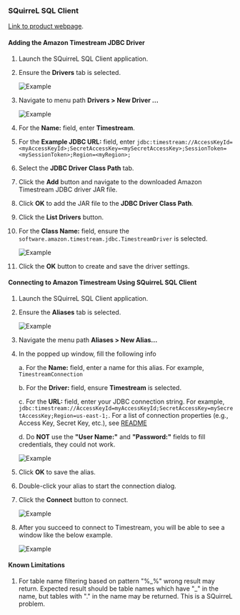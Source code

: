 ### SQuirreL SQL Client 
[Link to product webpage](https://sourceforge.net/projects/squirrel-sql/).

#### Adding the Amazon Timestream JDBC Driver

1. Launch the SQuirreL SQL Client application.
2. Ensure the **Drivers** tab is selected.

    ![Example](../images/squirrel/squirrel1.png)

3. Navigate to menu path **Drivers > New Driver ...**

    ![Example](../images/squirrel/squirrel2.png)

4. For the **Name:** field, enter **Timestream**.
5. For the **Example JDBC URL:** field, enter `jdbc:timestream://AccessKeyId=<myAccessKeyId>;SecretAccessKey=<mySecretAccessKey>;SessionToken=<mySessionToken>;Region=<myRegion>;`
6. Select the **JDBC Driver Class Path** tab.
7. Click the **Add** button and navigate to the downloaded Amazon Timestream JDBC driver JAR file.
8. Click **OK** to add the JAR file to the **JDBC Driver Class Path**.
9. Click the **List Drivers** button.
10. For the **Class Name:** field, ensure the `software.amazon.timestream.jdbc.TimestreamDriver` is selected.

    ![Example](../images/squirrel/squirrel3.png)

11. Click the **OK** button to create and save the driver settings.

#### Connecting to Amazon Timestream Using SQuirreL SQL Client

1. Launch the SQuirreL SQL Client application.
2. Ensure the **Aliases** tab is selected.

    ![Example](../images/squirrel/squirrel4.png)

3. Navigate the menu path **Aliases > New Alias...**
4. In the popped up window, fill the following info

    a. For the **Name:** field, enter a name for this alias. For example, `TimestreamConnection`
    
    b. For the **Driver:** field, ensure **Timestream** is selected.

    c. For the **URL:** field, enter your JDBC connection string. For example, `jdbc:timestream://AccessKeyId=myAccessKeyId;SecretAccessKey=mySecretAccessKey;Region=us-east-1;`. For a list of connection properties (e.g., Access Key, Secret Key, etc.), see [README](../../README.md#optional-connection-properties)

    d. Do **NOT** use the **"User Name:"** and **"Password:"** fields to fill credentials, they could not work.

    ![Example](../images/squirrel/squirrel5.png)

5. Click **OK** to save the alias.
6. Double-click your alias to start the connection dialog.
7. Click the **Connect** button to connect.

    ![Example](../images/squirrel/squirrel6.png)

8. After you succeed to connect to Timestream, you will be able to see a window like the below example.

    ![Example](../images/squirrel/squirrel7.png)

#### Known Limitations
1. For table name filtering based on pattern "%\_%" wrong result may return. Expected result should be table names which have "_" in the name, but tables with "." in the name may be returned. This is a SQuirreL problem.  